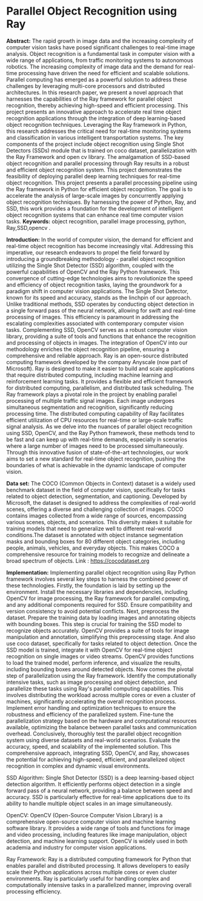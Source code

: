 # Parallel Object Recognition using Ray

**Abstract:**
The rapid growth in image data and the increasing complexity of computer vision tasks have posed significant challenges to real-time image analysis. Object recognition is a fundamental task in computer vision with a wide range of applications, from traffic monitoring systems to autonomous robotics. The increasing complexity of image data and the demand for real-time processing have driven the need for efficient and scalable solutions. Parallel computing has emerged as a powerful solution to address these challenges by leveraging multi-core processors and distributed architectures. In this research paper, we present a novel approach that harnesses the capabilities of the Ray framework for parallel object recognition, thereby achieving high-speed and efficient processing. This project presents an innovative approach to accelerate real time object recognition applications through the integration of deep learning-based object recognition techniques. Leveraging the Ray framework in Python, this research addresses the critical need for real-time monitoring systems and classification in various intelligent transportation systems. The key components of the project include object recognition using Single Shot Detectors (SSDs) module that is trained on coco dataset, parallelization with the Ray Framework and open cv library. The amalgamation of SSD-based object recognition and parallel processing through Ray results in a robust and efficient object recognition system. This project demonstrates the feasibility of deploying parallel deep learning techniques for real-time object recognition. This project presents a parallel processing pipeline using the Ray framework in Python for efficient object recognition. The goal is to accelerate the analysis of large-scale images by concurrently applying object recognition techniques. By harnessing the power of Python, Ray, and SSD, this work provides a foundation for the development of intelligent object recognition systems that can enhance real time computer vision tasks.
**Keywords:**
object recognition, parallel image processing, python, Ray,SSD,opencv .

**Introduction:**
In the world of computer vision, the demand for efficient and real-time object recognition has become increasingly vital. Addressing this imperative, our research endeavors to propel the field forward by introducing a groundbreaking methodology - parallel object recognition utilizing the Single Shot Detector (SSD) algorithm, coupled with the powerful capabilities of OpenCV and the Ray Python framework. This convergence of cutting-edge technologies aims to revolutionize the speed and efficiency of object recognition tasks, laying the groundwork for a paradigm shift in computer vision applications.
The Single Shot Detector, known for its speed and accuracy, stands as the linchpin of our approach. Unlike traditional methods, SSD operates by conducting object detection in a single forward pass of the neural network, allowing for swift and real-time processing of images. This efficiency is paramount in addressing the escalating complexities associated with contemporary computer vision tasks.
Complementing SSD, OpenCV serves as a robust computer vision library, providing a suite of tools and functions that enhance the recognition and processing of objects in images. The integration of OpenCV into our methodology enriches the object recognition pipeline, ensuring a comprehensive and reliable approach.
Ray is an open-source distributed computing framework developed by the company Anyscale (now part of Microsoft). Ray is designed to make it easier to build and scale applications that require distributed computing, including machine learning and reinforcement learning tasks. It provides a flexible and efficient framework for distributed computing, parallelism, and distributed task scheduling. The Ray framework plays a pivotal role in the project by enabling parallel processing of multiple traffic signal images. Each image undergoes simultaneous segmentation and recognition, significantly reducing processing time. The distributed computing capability of Ray facilitates efficient utilization of CPU resources for real-time or large-scale traffic signal analysis.
As we delve into the nuances of parallel object recognition using SSD, OpenCV, and the Ray Python framework, these methods tend to be fast and can keep up with real-time demands, especially in scenarios where a large number of images need to be processed simultaneously.
Through this innovative fusion of state-of-the-art technologies, our work aims to set a new standard for real-time object recognition, pushing the boundaries of what is achievable in the dynamic landscape of computer vision.


**Data set:**
The COCO (Common Objects in Context) dataset is a widely used benchmark dataset in the field of computer vision, specifically for tasks related to object detection, segmentation, and captioning. Developed by Microsoft, the dataset is designed to address the complexities of real-world scenes, offering a diverse and challenging collection of images.
COCO contains images collected from a wide range of sources, encompassing various scenes, objects, and scenarios. This diversity makes it suitable for training models that need to generalize well to different real-world conditions.The dataset is annotated with object instance segmentation masks and bounding boxes for 80 different object categories, including people, animals, vehicles, and everyday objects. This makes COCO a comprehensive resource for training models to recognize and delineate a broad spectrum of objects.
Link : https://cocodataset.org

**Implementation:**
Implementing parallel object recognition using Ray Python framework involves several key steps to harness the combined power of these technologies.
Firstly, the foundation is laid by setting up the environment. Install the necessary libraries and dependencies, including OpenCV for image processing, the Ray framework for parallel computing, and any additional components required for SSD. Ensure compatibility and version consistency to avoid potential conflicts.
Next, preprocess the dataset. Prepare the training data by loading images and annotating objects with bounding boxes. This step is crucial for training the SSD model to recognize objects accurately. OpenCV provides a suite of tools for image manipulation and annotation, simplifying this preprocessing stage. And also use coco dataset, specifically for tasks related to object detection. 
Once the SSD model is trained, integrate it with OpenCV for real-time object recognition on single images or video streams. OpenCV provides functions to load the trained model, perform inference, and visualize the results, including bounding boxes around detected objects.
Now comes the pivotal step of parallelization using the Ray framework. Identify the computationally intensive tasks, such as image processing and object detection, and parallelize these tasks using Ray's parallel computing capabilities. This involves distributing the workload across multiple cores or even a cluster of machines, significantly accelerating the overall recognition process.
Implement error handling and optimization techniques to ensure the robustness and efficiency of the parallelized system. Fine-tune the parallelization strategy based on the hardware and computational resources available, optimizing the balance between parallel tasks and communication overhead.
Conclusively, thoroughly test the parallel object recognition system using diverse datasets and real-world scenarios. Evaluate the accuracy, speed, and scalability of the implemented solution. This comprehensive approach, integrating SSD, OpenCV, and Ray, showcases the potential for achieving high-speed, efficient, and parallelized object recognition in complex and dynamic visual environments.


SSD Algorithm: Single Shot Detector (SSD) is a deep learning-based object detection algorithm. It efficiently performs object detection in a single forward pass of a neural network, providing a balance between speed and accuracy. SSD is particularly effective for real-time applications due to its ability to handle multiple object scales in an image simultaneously.

OpenCV: OpenCV (Open-Source Computer Vision Library) is a comprehensive open-source computer vision and machine learning software library. It provides a wide range of tools and functions for image and video processing, including features like image manipulation, object detection, and machine learning support. OpenCV is widely used in both academia and industry for computer vision applications.

Ray Framework: Ray is a distributed computing framework for Python that enables parallel and distributed processing. It allows developers to easily scale their Python applications across multiple cores or even cluster environments. Ray is particularly useful for handling complex and computationally intensive tasks in a parallelized manner, improving overall processing efficiency.


